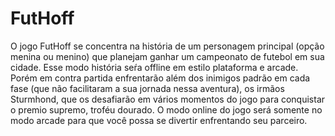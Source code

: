 # FutHoff
O jogo FutHoff se concentra na história de um personagem principal (opção menina ou menino) que planejam ganhar um campeonato de futebol em sua cidade. Esse modo história seŕa offline em estilo plataforma e arcade. Porém em contra partida enfrentarão além dos inimigos padrão em cada fase (que não facilitaram a sua jornada nessa aventura), os irmãos Sturmhond, que os desafiarão em vários momentos do jogo para conquistar o premio supremo, troféu dourado.
O modo online do jogo será somente no modo arcade para que você possa se divertir enfrentando seu parceiro.
